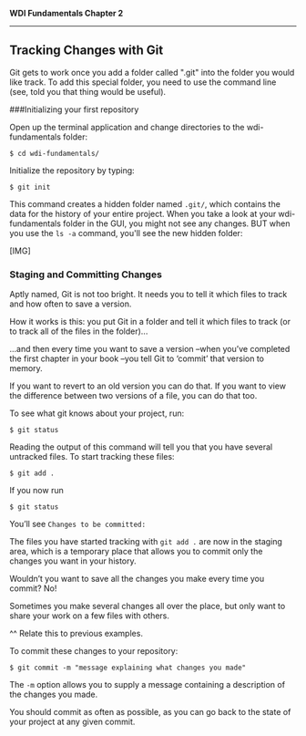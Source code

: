 **WDI Fundamentals Chapter 2**

---

## Tracking Changes with Git

Git gets to work once you add a folder called ".git" into the folder you would like track. To add this special folder, you need to use the command line (see, told you that thing would be useful). 

###Initializing your first repository

Open up the terminal application and change directories to the wdi-fundamentals folder:

    $ cd wdi-fundamentals/

Initialize the repository by typing:

    $ git init

This command creates a hidden folder named `.git/`, which contains the data for the history of your entire project. When you take a look at your wdi-fundamentals folder in the GUI, you might not see any changes. BUT when you use the ```ls -a``` command, you'll see the new hidden folder:

[IMG]  

### Staging and Committing Changes


Aptly named, Git is not too bright.  It needs you to tell it which files to track and how often to save a version.


How it works is this: you put Git in a folder and tell it which files to track (or to track all of the files in the folder)...


...and then every time you want to save a version –when you’ve completed the first chapter in your book –you tell Git to ‘commit’ that version to memory.


If you want to revert to an old version you can do that.  If you want to view the difference between two versions of a file, you can do that too.





To see what git knows about your project, run:

    $ git status

Reading the output of this command will tell you that you have several untracked files.
To start tracking these files:

    $ git add .

If you now run

    $ git status

You’ll see `Changes to be committed:`

The files you have started tracking with `git add .` are now in the staging area,
which is a temporary place that allows you to commit only the changes you want in your history.

Wouldn’t you want to save all the changes you make every time you commit? No!

Sometimes you make several changes all over the place, but only want to share your work on a few files
with others.

^^ Relate this to previous examples.

To commit these changes to your repository:

    $ git commit -m "message explaining what changes you made"

The `-m` option allows you to supply a message containing a description of the changes you made.

You should commit as often as possible, as you can go back to the state of your project at any given commit.